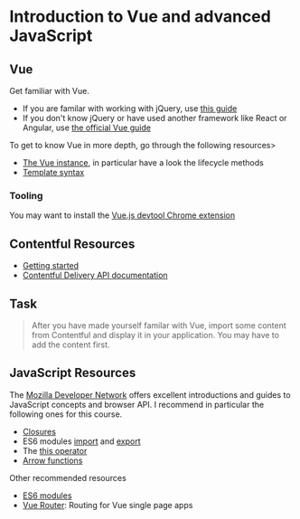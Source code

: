 # Introduction to Vue and advanced JavaScript

## Vue
Get familiar with Vue. 
* If you are familar with working with jQuery, use [this guide](https://www.smashingmagazine.com/2018/02/jquery-vue-javascript/)
* If you don't know jQuery or have used another framework like React or Angular, use [the official Vue guide](https://vuejs.org/v2/guide/index.html)

To get to know Vue in more depth, go through the following resources>
* [The Vue instance](https://vuejs.org/v2/guide/instance.html), in particular have a look the lifecycle methods
* [Template syntax](https://vuejs.org/v2/guide/syntax.html)

### Tooling
You may want to install the [Vue.js devtool Chrome extension](https://chrome.google.com/webstore/detail/vuejs-devtools/nhdogjmejiglipccpnnnanhbledajbpd?hl=en)

## Contentful Resources
* [Getting started](https://www.contentful.com/developers/docs/javascript/tutorials/using-js-cda-sdk/)
* [Contentful Delivery API documentation](https://www.contentful.com/developers/docs/references/content-delivery-api/)

## Task
> After you have made yourself familar with Vue, import some content from Contentful and display it in your application. You may have to add the content first.


## JavaScript Resources
The [Mozilla Developer Network](https://developer.mozilla.org) offers excellent introductions and guides to JavaScript concepts and browser API. I recommend in particular the following ones for this course.
* [Closures](https://developer.mozilla.org/en-US/docs/Web/JavaScript/Closures)
* ES6 modules [import](https://developer.mozilla.org/en-US/docs/Web/JavaScript/Reference/Statements/import) and [export](https://developer.mozilla.org/en-US/docs/Web/JavaScript/Reference/Statements/export)
* The [this operator](https://developer.mozilla.org/en-US/docs/Web/JavaScript/Reference/Operators/this)
* [Arrow functions](https://developer.mozilla.org/en-US/docs/Web/JavaScript/Reference/Functions/Arrow_functions)


Other recommended resources
* [ES6 modules](https://hacks.mozilla.org/2018/03/es-modules-a-cartoon-deep-dive/)
* [Vue Router](https://router.vuejs.org/guide/#html): Routing for Vue single page apps
